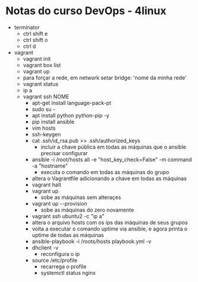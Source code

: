 # Notas do curso DevOps - 4linux
- terminator
  - ctrl shift e
  - ctrl shift o
  - ctrl d
- vagrant
  - vagrant init
  - vagrant box list
  - vagrant up
  - para forçar a rede, em network setar bridge: 'nome da minha rede'
  - vagrant status
  - ip a
  - vagrant ssh NOME
    - apt-get install language-pack-pt
    - sudo su -
    - apt install python python-pip -y
    - pip install ansible
    - vim hosts
    - ssh-keygen
    - cat .ssh/id_rsa.pub >> .ssh/authorized_keys
      - incluir a chave pública em todas as máquinas que o ansible precisar configurar
    - ansible -i /root/hosts all -e "host_key_check=False" -m command -a "hostname"
      - executa o comando em todas as máquinas do grupo
    - altera o Vagrantfile adicionando a chave em todas as máquinas
    - vagrant halt
    - vagrant up
      - sobe as máquinas sem alteraçes
    - vagrant up --provision
      - sobe as máquinas do zero novamente
    - vagrant ssh ubuntu2 -c "ip a"
    - altera o arquivo hosts com os ips das máquinas de seus grupos
    - volta a executar o comando uptime via ansible, e agora printa o uptime de todas as máquinas
    - ansible-playbook -i /roots/hosts playbook.yml -v
    - dhclient -v
      - reconfigura o ip
    - source /etc/profile
      - recarrega o profile
      - systemctl status nginx
